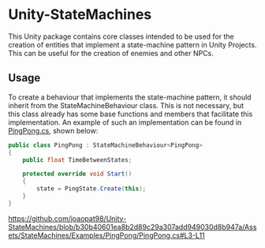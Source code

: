 # Unity-StateMachines

This Unity package contains core classes intended to be used for the creation of entities that implement a state-machine pattern in Unity Projects. This can be useful for the creation of enemies and other NPCs.

## Usage

To create a behaviour that implements the state-machine pattern, it should inherit from the StateMachineBehaviour class. This is not necessary, but this class already has some base functions and members that facilitate this implementation. An example of such an implementation can be found in [PingPong.cs](Assets/StateMachines/Examples/PingPong/PingPong.cs), shown below:

```csharp
public class PingPong : StateMachineBehaviour<PingPong>
{
    public float TimeBetweenStates;

    protected override void Start()
    {
        state = PingState.Create(this);
    }
}
```

https://github.com/joaopat98/Unity-StateMachines/blob/b30b40601ea8b2d89c29a307add949030d8b947a/Assets/StateMachines/Examples/PingPong/PingPong.cs#L3-L11